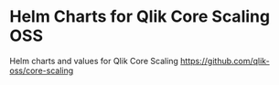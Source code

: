 # Helm Charts for Qlik Core Scaling OSS

Helm charts and values for Qlik Core Scaling
https://github.com/qlik-oss/core-scaling
